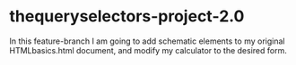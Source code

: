 # thequeryselectors-project-2.0

In this feature-branch I am going to add schematic elements to my original HTMLbasics.html document, and modify my calculator to the desired form.
